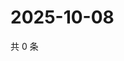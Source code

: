 # 2025-10-08

共 0 条

<!-- BEGIN ZHIHUQUESTIONS -->
<!-- 最后更新时间 Wed Oct 08 2025 05:09:57 GMT+0800 (China Standard Time) -->

<!-- END ZHIHUQUESTIONS -->

